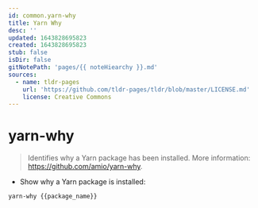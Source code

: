 ```yaml
---
id: common.yarn-why
title: Yarn Why
desc: ''
updated: 1643828695823
created: 1643828695823
stub: false
isDir: false
gitNotePath: 'pages/{{ noteHiearchy }}.md'
sources:
  - name: tldr-pages
    url: 'https://github.com/tldr-pages/tldr/blob/master/LICENSE.md'
    license: Creative Commons
---
```

# yarn-why

> Identifies why a Yarn package has been installed.
> More information: <https://github.com/amio/yarn-why>.

- Show why a Yarn package is installed:

`yarn-why {{package_name}}`

